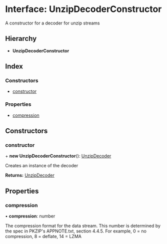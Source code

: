 # Interface: UnzipDecoderConstructor

A constructor for a decoder for unzip streams

## Hierarchy

* **UnzipDecoderConstructor**

## Index

### Constructors

* [constructor](unzipdecoderconstructor.md#constructor)

### Properties

* [compression](unzipdecoderconstructor.md#compression)

## Constructors

### constructor

\+ **new UnzipDecoderConstructor**(): [UnzipDecoder](unzipdecoder.md)

Creates an instance of the decoder

**Returns:** [UnzipDecoder](unzipdecoder.md)

## Properties

### compression

•  **compression**: number

The compression format for the data stream. This number is determined by
the spec in PKZIP's APPNOTE.txt, section 4.4.5. For example, 0 = no
compression, 8 = deflate, 14 = LZMA
